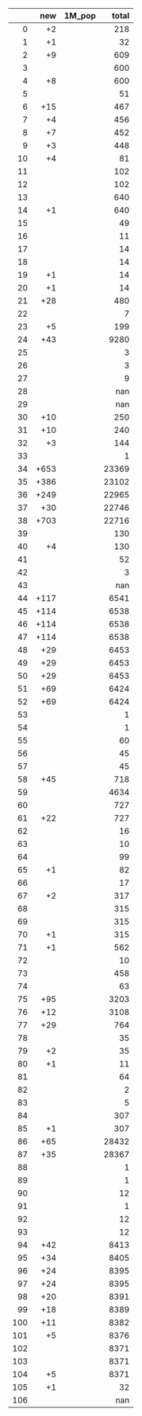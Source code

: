 |     |   new | 1M_pop   |   total |
|----:|------:|:---------|--------:|
|   0 |    +2 |          |     218 |
|   1 |    +1 |          |      32 |
|   2 |    +9 |          |     609 |
|   3 |       |          |     600 |
|   4 |    +8 |          |     600 |
|   5 |       |          |      51 |
|   6 |   +15 |          |     467 |
|   7 |    +4 |          |     456 |
|   8 |    +7 |          |     452 |
|   9 |    +3 |          |     448 |
|  10 |    +4 |          |      81 |
|  11 |       |          |     102 |
|  12 |       |          |     102 |
|  13 |       |          |     640 |
|  14 |    +1 |          |     640 |
|  15 |       |          |      49 |
|  16 |       |          |      11 |
|  17 |       |          |      14 |
|  18 |       |          |      14 |
|  19 |    +1 |          |      14 |
|  20 |    +1 |          |      14 |
|  21 |   +28 |          |     480 |
|  22 |       |          |       7 |
|  23 |    +5 |          |     199 |
|  24 |   +43 |          |    9280 |
|  25 |       |          |       3 |
|  26 |       |          |       3 |
|  27 |       |          |       9 |
|  28 |       |          |     nan |
|  29 |       |          |     nan |
|  30 |   +10 |          |     250 |
|  31 |   +10 |          |     240 |
|  32 |    +3 |          |     144 |
|  33 |       |          |       1 |
|  34 |  +653 |          |   23369 |
|  35 |  +386 |          |   23102 |
|  36 |  +249 |          |   22965 |
|  37 |   +30 |          |   22746 |
|  38 |  +703 |          |   22716 |
|  39 |       |          |     130 |
|  40 |    +4 |          |     130 |
|  41 |       |          |      52 |
|  42 |       |          |       3 |
|  43 |       |          |     nan |
|  44 |  +117 |          |    6541 |
|  45 |  +114 |          |    6538 |
|  46 |  +114 |          |    6538 |
|  47 |  +114 |          |    6538 |
|  48 |   +29 |          |    6453 |
|  49 |   +29 |          |    6453 |
|  50 |   +29 |          |    6453 |
|  51 |   +69 |          |    6424 |
|  52 |   +69 |          |    6424 |
|  53 |       |          |       1 |
|  54 |       |          |       1 |
|  55 |       |          |      60 |
|  56 |       |          |      45 |
|  57 |       |          |      45 |
|  58 |   +45 |          |     718 |
|  59 |       |          |    4634 |
|  60 |       |          |     727 |
|  61 |   +22 |          |     727 |
|  62 |       |          |      16 |
|  63 |       |          |      10 |
|  64 |       |          |      99 |
|  65 |    +1 |          |      82 |
|  66 |       |          |      17 |
|  67 |    +2 |          |     317 |
|  68 |       |          |     315 |
|  69 |       |          |     315 |
|  70 |    +1 |          |     315 |
|  71 |    +1 |          |     562 |
|  72 |       |          |      10 |
|  73 |       |          |     458 |
|  74 |       |          |      63 |
|  75 |   +95 |          |    3203 |
|  76 |   +12 |          |    3108 |
|  77 |   +29 |          |     764 |
|  78 |       |          |      35 |
|  79 |    +2 |          |      35 |
|  80 |    +1 |          |      11 |
|  81 |       |          |      64 |
|  82 |       |          |       2 |
|  83 |       |          |       5 |
|  84 |       |          |     307 |
|  85 |    +1 |          |     307 |
|  86 |   +65 |          |   28432 |
|  87 |   +35 |          |   28367 |
|  88 |       |          |       1 |
|  89 |       |          |       1 |
|  90 |       |          |      12 |
|  91 |       |          |       1 |
|  92 |       |          |      12 |
|  93 |       |          |      12 |
|  94 |   +42 |          |    8413 |
|  95 |   +34 |          |    8405 |
|  96 |   +24 |          |    8395 |
|  97 |   +24 |          |    8395 |
|  98 |   +20 |          |    8391 |
|  99 |   +18 |          |    8389 |
| 100 |   +11 |          |    8382 |
| 101 |    +5 |          |    8376 |
| 102 |       |          |    8371 |
| 103 |       |          |    8371 |
| 104 |    +5 |          |    8371 |
| 105 |    +1 |          |      32 |
| 106 |       |          |     nan |